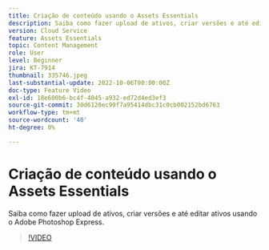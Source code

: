 ```yaml
---
title: Criação de conteúdo usando o Assets Essentials
description: Saiba como fazer upload de ativos, criar versões e até editar ativos usando o Adobe Photoshop Express.
version: Cloud Service
feature: Assets Essentials
topic: Content Management
role: User
level: Beginner
jira: KT-7914
thumbnail: 335746.jpeg
last-substantial-update: 2022-10-06T00:00:00Z
doc-type: Feature Video
exl-id: 18e600b6-bc4f-4045-a932-ed72d4ed3ef3
source-git-commit: 30d6120ec99f7a95414dbc31c0cb002152bd6763
workflow-type: tm+mt
source-wordcount: '40'
ht-degree: 0%

---
```


# Criação de conteúdo usando o Assets Essentials

Saiba como fazer upload de ativos, criar versões e até editar ativos usando o Adobe Photoshop Express.

>[!VIDEO](https://video.tv.adobe.com/v/335746?quality=12&learn=on)
